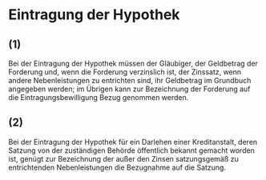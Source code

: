 # Eintragung der Hypothek



## (1)

 Bei der Eintragung der Hypothek müssen der Gläubiger, der Geldbetrag der Forderung und, wenn die Forderung verzinslich ist, der Zinssatz, wenn andere Nebenleistungen zu entrichten sind, ihr Geldbetrag im Grundbuch angegeben werden; im Übrigen kann zur Bezeichnung der Forderung auf die Eintragungsbewilligung Bezug genommen werden.

## (2)

 Bei der Eintragung der Hypothek für ein Darlehen einer Kreditanstalt, deren Satzung von der zuständigen Behörde öffentlich bekannt gemacht worden ist, genügt zur Bezeichnung der außer den Zinsen satzungsgemäß zu entrichtenden Nebenleistungen die Bezugnahme auf die Satzung. 

